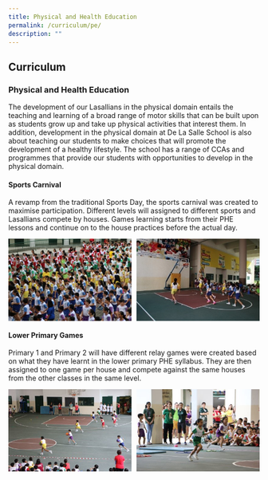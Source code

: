 ```yaml
---
title: Physical and Health Education
permalink: /curriculum/pe/
description: ""
---
```


## Curriculum

### Physical and Health Education

The development of our Lasallians in the physical domain entails the teaching and learning of a broad range of motor skills that can be built upon as students grow up and take up physical activities that interest them. In addition, development in the physical domain at De La Salle School is also about teaching our students to make choices that will promote the development of a healthy lifestyle. The school has a range of CCAs and programmes that provide our students with opportunities to develop in the physical domain.

#### Sports Carnival

A revamp from the traditional Sports Day, the sports carnival was created to maximise participation. Different levels will assigned to different sports and Lasallians compete by houses. Games learning starts from their PHE lessons and continue on to the house practices before the actual day.

<img src="/images/PE1.jpg" style="width:49%" align=left>
<img src="/images/PE2.jpg" style="width:49%" align=right><br clear="left">

#### Lower Primary Games

Primary 1 and Primary 2 will have different relay games were created based on what they have learnt in the lower primary PHE syllabus. They are then assigned to one game per house and compete against the same houses from the other classes in the same level.

<img src="/images/PE3.jpg" style="width:49%" align=left>
<img src="/images/PE4.jpg" style="width:49%" align=right>